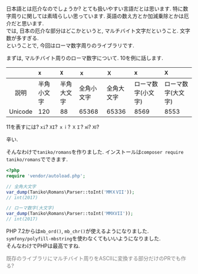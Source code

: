 日本語とは厄介なのでしょうか? とても扱いやすい言語だとは思います. 特に数字周りに関しては素晴らしい思っています. 英語の数え方とか加減乗除とかは厄介だと思います.  
では, 日本の厄介な部分はどこかというと, マルチバイト文字だということ. 文字数が多すぎる.  
ということで, 今回はローマ数字周りのライブラリです.

まずは, マルチバイト周りのローマ数字について. 10を例に話します.

|| `x` | `X` | `ｘ` | `Ｘ` | `ⅹ` | `Ⅹ` |
|:-:|:--|:--|:--|:--|:--|:--|
|説明|半角小文字|半角大文字|全角小文字|全角大文字|ローマ数字(小文字)|ローマ数字(大文字)|
|Unicode|120|88|65368|65336|8569|8553|

11を表すには? `xi`? `XI`? `ｘｉ`? `ＸＩ`? `ⅺ`? `Ⅺ`?

辛い.

そんなわけで`taniko/romans`を作りました.
インストールは`composer require taniko/romans`でできます.

```php
<?php
require 'vendor/autoload.php';

// 全角大文字
var_dump(Taniko\Romans\Parser::toInt('MMＸVII'));
// int(2017)

// ローマ数字(大文字)
var_dump(Taniko\Romans\Parser::toInt('MMⅩVII'));
// int(2017)
```

PHP 7.2からは`mb_ord()`, `mb_chr()`が使えるようになりました. `symfony/polyfill-mbstring`を使わなくてもいいようになりました.  
そんなわけでPHPは最高ですね.

<font color='gray'>既存のライブラリにマルチバイト周りをASCIIに変換する部分だけのPRでも作る?<font/>
